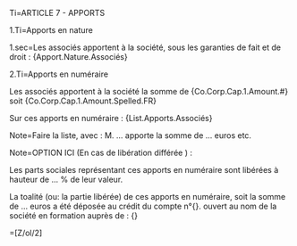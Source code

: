 Ti=ARTICLE 7 - APPORTS

1.Ti=Apports en nature 

1.sec=Les associés apportent à la société, sous les garanties de fait et de droit : {Apport.Nature.Associés}

2.Ti=Apports en numéraire 

Les associés apportent à la société la somme de {Co.Corp.Cap.1.Amount.#} soit {Co.Corp.Cap.1.Amount.Spelled.FR} 

Sur ces apports en numéraire : {List.Apports.Associés} 

Note=Faire la liste, avec : M. ... apporte la somme de ... euros etc. 


Note=OPTION ICI (En cas de libération différée ) : 

Les parts sociales représentant ces apports en numéraire sont libérées à hauteur de ... % de leur valeur. 

La toalité (ou: la partie libérée) de ces apports en numéraire, soit la somme de ... euros a été déposée au crédit du compte n°{}.                            ouvert au nom de la société en formation auprès de : {}


=[Z/ol/2]